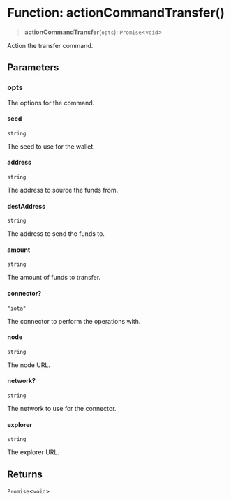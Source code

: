 # Function: actionCommandTransfer()

> **actionCommandTransfer**(`opts`): `Promise`\<`void`\>

Action the transfer command.

## Parameters

### opts

The options for the command.

#### seed

`string`

The seed to use for the wallet.

#### address

`string`

The address to source the funds from.

#### destAddress

`string`

The address to send the funds to.

#### amount

`string`

The amount of funds to transfer.

#### connector?

`"iota"`

The connector to perform the operations with.

#### node

`string`

The node URL.

#### network?

`string`

The network to use for the connector.

#### explorer

`string`

The explorer URL.

## Returns

`Promise`\<`void`\>
